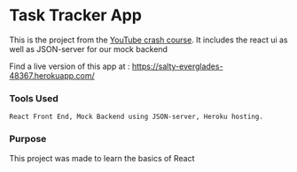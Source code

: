 # Task Tracker App

This is the project from the [YouTube crash course](https://www.youtube.com/watch?v=w7ejDZ8SWv8). It includes the react ui as well as JSON-server for our mock backend

Find a live version of this app at : https://salty-everglades-48367.herokuapp.com/

### Tools Used

```
React Front End, Mock Backend using JSON-server, Heroku hosting.
```

### Purpose

This project was made to learn the basics of React
